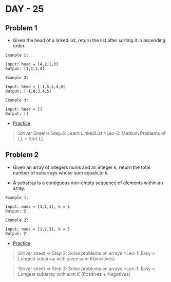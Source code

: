 # DAY - 25

## Problem 1
- Given the head of a linked list, return the list after sorting it in ascending order.

```
Example 1:

Input: head = [4,2,1,3]
Output: [1,2,3,4]

Example 2:

Input: head = [-1,5,3,4,0]
Output: [-1,0,3,4,5]

Example 3:

Input: head = []
Output: []
```
- [Practice](https://leetcode.com/problems/sort-list/description/)

> Striver Sheet=> Step 6: Learn LinkedList >Lec-3: Medium Problems of LL > Sort LL

## Problem 2
- Given an array of integers nums and an integer k, return the total number of subarrays whose sum equals to k.

- A subarray is a contiguous non-empty sequence of elements within an array.

```
Example 1:

Input: nums = [1,1,1], k = 2
Output: 2

Example 2:

Input: nums = [1,2,3], k = 3
Output: 2
```
- [Practice](https://leetcode.com/problems/subarray-sum-equals-k/description/)

> Striver sheet => Step 3: Solve problems on arrays >Lec-1: Easy > Longest subarray with given sum K(positives)

> Striver sheet => Step 3: Solve problems on arrays >Lec-1: Easy > Longest subarray with sum K (Positives + Negatives)